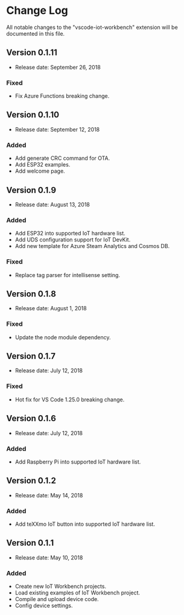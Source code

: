 # Change Log
All notable changes to the "vscode-iot-workbench" extension will be documented in this file.

## Version 0.1.11
- Release date: September 26, 2018

### Fixed
- Fix Azure Functions breaking change.

## Version 0.1.10
- Release date: September 12, 2018

### Added
- Add generate CRC command for OTA.
- Add ESP32 examples.
- Add welcome page.

## Version 0.1.9
- Release date: August 13, 2018

### Added
- Add ESP32 into supported IoT hardware list.
- Add UDS configuration support for IoT DevKit.
- Add new template for Azure Steam Analytics and Cosmos DB.

### Fixed
- Replace tag parser for intellisense setting.

## Version 0.1.8
- Release date: August 1, 2018

### Fixed
- Update the node module dependency.

## Version 0.1.7
- Release date: July 12, 2018

### Fixed
- Hot fix for VS Code 1.25.0 breaking change.

## Version 0.1.6
- Release date: July 12, 2018

### Added
- Add Raspberry Pi into supported IoT hardware list.

## Version 0.1.2
- Release date: May 14, 2018

### Added
- Add teXXmo IoT button into supported IoT hardware list.

## Version 0.1.1
- Release date: May 10, 2018

### Added
- Create new IoT Workbench projects.
- Load existing examples of IoT Workbench project.
- Compile and upload device code.
- Config device settings.
